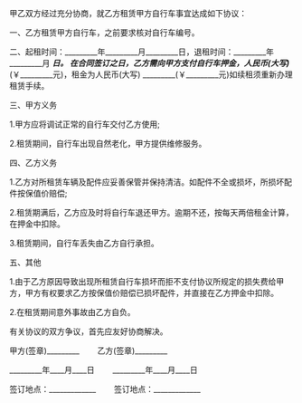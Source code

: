 
 


甲乙双方经过充分协商，就乙方租赁甲方自行车事宜达成如下协议：


一、乙方租赁甲方自行车，之前要求核对自行车编号。


二、起租时间：_________年_________月_________日，退租时间：_________年_________月 _________日。 在合同签订之日，乙方需向甲方支付自行车押金，人民币(大写)_________(￥_________元)，租金为人民币(大写) _________(￥_________元)如续租须重新办理租赁手续。


三、甲方义务


1.甲方应将调试正常的自行车交付乙方使用;


2.租赁期间，自行车出现自然老化，甲方提供维修服务。


四、乙方义务


1.乙方对所租赁车辆及配件应妥善保管并保持清洁。如配件不全或损坏，所损坏配件按保值价赔偿;


2.租赁期满后，乙方应及时将自行车退还甲方。逾期不还，按每天两倍租金计算，在押金中扣除。


3.租赁期间，自行车丢失由乙方自行承担。


五、其他


1.由于乙方原因导致出现所租赁自行车损坏而拒不支付协议所规定的损失费给甲方，甲方有权要求乙方按保值价赔偿已损坏配件，并直接在乙方押金中扣除。


2.在租赁期间意外事故由乙方自负。


有关协议的双方争议，首先应友好协商解决。


甲方(签章)_________ 　　乙方(签章)_________


_________年____月____日 　　_________年____月____日


签订地点：_____________ 　　签订地点：_____________
 


 

 
 
 
 
 
  


  
 

  


  


  
 
 
 
 

